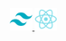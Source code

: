 <p align="center">
<a href="https://tailwindcss.com/" target="_blank" rel="noreferrer"> 
<img src="./assets/tailwindcss.svg" alt="tailwind" width="40" height="40"/> 
</a>
<a href="https://react.dev/" target="_blank" rel="noreferrer"> 
<img src="./assets/react.svg" alt="react" width="40" height="40"/> 
</a>
</p>
